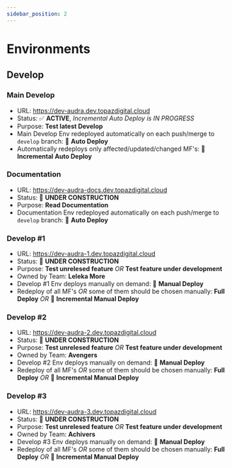 ```yaml
---
sidebar_position: 2
---
```


# Environments

## Develop

### Main Develop

- URL: <a href="https://dev-audra.dev.topazdigital.cloud" target="_blank">https://dev-audra.dev.topazdigital.cloud</a>
- Status: ✅ **ACTIVE**, _Incremental Auto Deploy is IN PROGRESS_
- Purpose: **Test latest Develop**
- Main Develop Env redeployed automatically on each push/merge to `develop` branch: 🚀 **Auto Deploy**
- Automatically redeploys only affected/updated/changed MF's: 🚀 **Incremental Auto Deploy**

### Documentation

- URL: <a href="https://dev-audra-docs.dev.topazdigital.cloud" target="_blank">https://dev-audra-docs.dev.topazdigital.cloud</a>
- Status: 🚧 **UNDER CONSTRUCTION**
- Purpose: **Read Documentation**
- Documentation Env redeployed automatically on each push/merge to `develop` branch: 🚀 **Auto Deploy**

### Develop #1

- URL: <a href="https://dev-audra-1.dev.topazdigital.cloud" target="_blank">https://dev-audra-1.dev.topazdigital.cloud</a>
- Status: 🚧 **UNDER CONSTRUCTION**
- Purpose: **Test unrelesed feature** _OR_ **Test feature under development**
- Owned by Team: **Leleka More**
- Develop #1 Env deploys manually on demand: 🛵 **Manual Deploy**
- Redeploy of all MF's _OR_ some of them should be chosen manually: **Full Deploy** _OR_ 🛵 **Incremental Manual Deploy**

### Develop #2

- URL: <a href="https://dev-audra-2.dev.topazdigital.cloud" target="_blank">https://dev-audra-2.dev.topazdigital.cloud</a>
- Status: 🚧 **UNDER CONSTRUCTION**
- Purpose: **Test unrelesed feature** _OR_ **Test feature under development**
- Owned by Team: **Avengers**
- Develop #2 Env deploys manually on demand: 🛵 **Manual Deploy**
- Redeploy of all MF's _OR_ some of them should be chosen manually: **Full Deploy** _OR_ 🛵 **Incremental Manual Deploy**

### Develop #3

- URL: <a href="https://dev-audra-3.dev.topazdigital.cloud" target="_blank">https://dev-audra-3.dev.topazdigital.cloud</a>
- Status: 🚧 **UNDER CONSTRUCTION**
- Purpose: **Test unrelesed feature** _OR_ **Test feature under development**
- Owned by Team: **Achivers**
- Develop #3 Env deploys manually on demand: 🛵 **Manual Deploy**
- Redeploy of all MF's _OR_ some of them should be chosen manually: **Full Deploy** _OR_ 🛵 **Incremental Manual Deploy**
